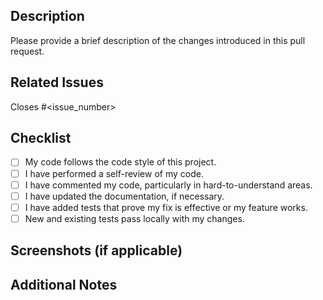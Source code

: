 ## Description

Please provide a brief description of the changes introduced in this pull request.

## Related Issues

Closes #<issue_number>

## Checklist

- [ ] My code follows the code style of this project.
- [ ] I have performed a self-review of my code.
- [ ] I have commented my code, particularly in hard-to-understand areas.
- [ ] I have updated the documentation, if necessary.
- [ ] I have added tests that prove my fix is effective or my feature works.
- [ ] New and existing tests pass locally with my changes.

## Screenshots (if applicable)

<!-- Add screenshots to help explain your changes, especially if this is a UI-related PR. -->

## Additional Notes

<!-- Add any additional information or context about the pull request here. -->